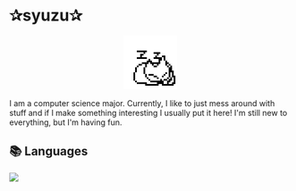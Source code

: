 
<h1>✰syuzu✰</h1>
<p align="center"><img src="https://github.com/syuuzu/syuuzu/blob/main/assets/1091853954045972530.gif"/></p>
<p>
  I am a computer science major. Currently, I like to just mess around
  with stuff and if I make something interesting I usually put it here! I'm
  still new to everything, but I'm having fun.
</p>
<h2>📚 Languages</h2>
<img src="https://github-readme-stats.vercel.app/api/top-langs/?username=Puumpkin&hide_title=true&card_width=360&langs_count=10&layout=compact&theme=maroongold">
